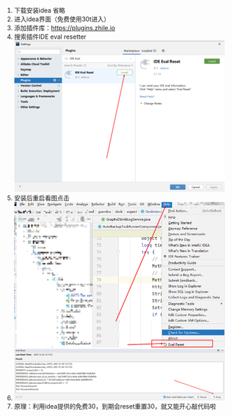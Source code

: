 1. 下载安装idea 省略
2. 进入idea界面（免费使用30t进入）
3. 添加插件库：https://plugins.zhile.io
4. 搜索插件IDE eval resetter![image-20201230163815737](idea激活教程图片/image-20201230163815737.png)
5. 安装后重启看图点击![image-20201230164022445](idea激活教程图片/image-20201230164022445.png)
6. ![image-20201230164046993](idea激活教程图片/image-20201230164046993.png)
7. 原理：利用idea提供的免费30，到期会reset重置30，就又能开心敲代码啦